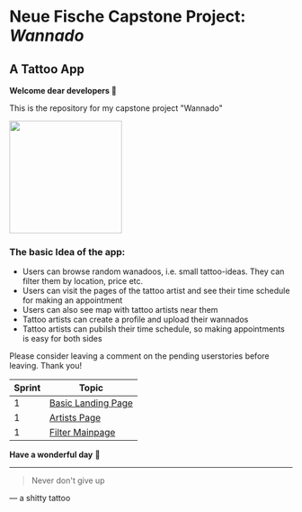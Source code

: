 # Neue Fische Capstone Project: ***Wannado***

## A Tattoo App

**Welcome dear developers 👾** 

This is the repository for my capstone project "Wannado"

<img src=https://user-images.githubusercontent.com/115539625/207014840-a93ede10-dd86-4268-9afd-15ad24b5bb92.JPG width="200">


### The basic Idea of the app:
- Users can browse random wanadoos, i.e. small tattoo-ideas. They can filter them by location, price etc.
- Users can visit the pages of the tattoo artist and see their time schedule for making an appointment
- Users can also see map with tattoo artists near them
- Tattoo artists can create a profile and upload their wannados
- Tattoo artists can pubilsh their time schedule, so making appointments is easy for both sides

Please consider leaving a comment on the pending userstories before leaving. Thank you!

| Sprint  | Topic |
| ------------- | ------------- |
| 1 | [Basic Landing Page](https://github.com/onebarloop/userStories/issues/1)  |
| 1 | [Artists Page](https://github.com/onebarloop/userStories/issues/2)  |
| 1 | [Filter Mainpage](https://github.com/onebarloop/userStories/issues/4)  |


**Have a wonderful day** 🦄

---
> Never don't give up

— a shitty tattoo

